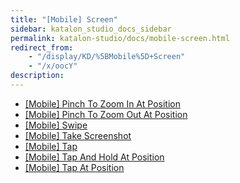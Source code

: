 ```yaml
---
title: "[Mobile] Screen" 
sidebar: katalon_studio_docs_sidebar
permalink: katalon-studio/docs/mobile-screen.html 
redirect_from:
    - "/display/KD/%5BMobile%5D+Screen"
    - "/x/oocY"
description: 
---
```

*   [\[Mobile\] Pinch To Zoom In At Position](/display/KD/%5BMobile%5D+Pinch+To+Zoom+In+At+Position)
*   [\[Mobile\] Pinch To Zoom Out At Position](/display/KD/%5BMobile%5D+Pinch+To+Zoom+Out+At+Position)
*   [\[Mobile\] Swipe](/display/KD/%5BMobile%5D+Swipe)
*   [\[Mobile\] Take Screenshot](/display/KD/%5BMobile%5D+Take+Screenshot)
*   [\[Mobile\] Tap](/display/KD/%5BMobile%5D+Tap)
*   [\[Mobile\] Tap And Hold At Position](/display/KD/%5BMobile%5D+Tap+And+Hold+At+Position)
*   [\[Mobile\] Tap At Position](/display/KD/%5BMobile%5D+Tap+At+Position)